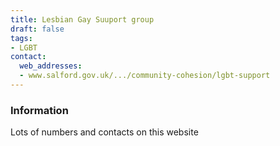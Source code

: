 ```yaml
---
title: Lesbian Gay Suuport group
draft: false
tags:
- LGBT
contact:
  web_addresses:
  - www.salford.gov.uk/.../community-cohesion/lgbt-support
---
```


### Information
Lots of numbers and contacts on this website

